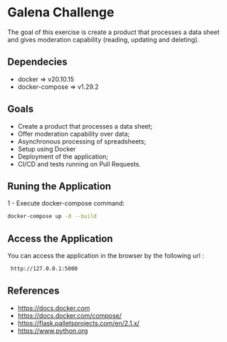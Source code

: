 # Galena Challenge
The goal of this exercise is create a product that processes a data sheet and gives moderation capability (reading, updating and deleting).

## Dependecies ##
- docker => v20.10.15
- docker-compose => v1.29.2

## Goals ##
- Create a product that processes a data sheet;
- Offer moderation capability over data;
- Asynchronous processing of spreadsheets;
- Setup using Docker
- Deployment of the application;
- CI/CD and tests running on Pull Requests.

## Runing the Application

1 - Execute docker-compose command:
```bash
docker-compose up -d --build     
```

## Access the Application ##

You can access the application in the browser by the following url :
```bash
 http://127.0.0.1:5000    
```

## References ##
- https://docs.docker.com
- https://docs.docker.com/compose/
- https://flask.palletsprojects.com/en/2.1.x/
- https://www.python.org
